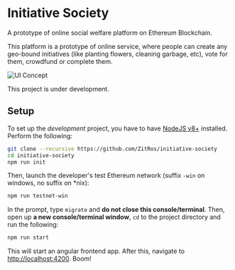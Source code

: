 # Initiative Society

A prototype of online social welfare platform on Ethereum Blockchain.

This platform is a prototype of online service, where people can create any
geo-bound initiatives (like planting flowers, cleaning garbage, etc), vote
for them, crowdfund or complete them.

![UI Concept](https://user-images.githubusercontent.com/4989256/34041876-bd65278e-e1a2-11e7-8dd8-989ec8c5c243.png)

This project is under development.

Setup
-----

To set up the _development_ project, you have to have [NodeJS v8+](https://nodejs.org) installed. 
Perform the following:

```bash
git clone --recursive https://github.com/ZitRos/initiative-society
cd initiative-society
npm run init
```

Then, launch the developer's test Ethereum network (suffix `-win` on windows, no suffix on *nix):

```bash
npm run testnet-win
```

In the prompt, type `migrate` and **do not close this console/terminal**. Then, open up
**a new console/terminal window**, `cd` to the project directory and run the following:

```bash
npm run start
```

This will start an angular frontend app. After this, navigate to
[http://localhost:4200](http://localhost:4200). Boom!
